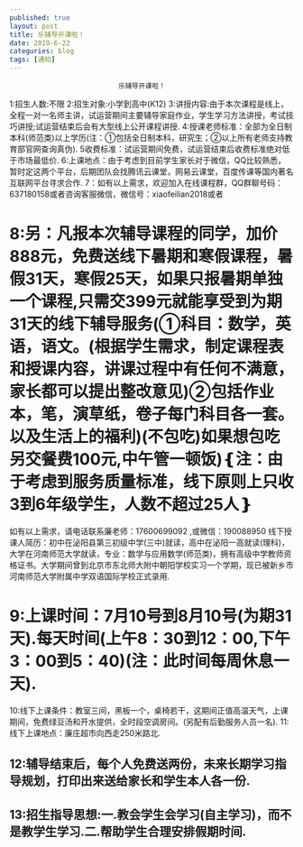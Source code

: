 ```yaml
---
published: true
layout: post
title: 乐辅导开课啦！
date: 2019-6-22
categuries: blog
tags: [通知]
---
```


                               乐辅导开课啦！                       
1:招生人数:不限
2:招生对象:小学到高中(K12)
3:讲授内容:由于本次课程是线上，全程一对一名师主讲，试运营期间主要辅导家庭作业，学生学习方法讲授，考试技巧讲授;试运营结束后会有大型线上公开课程讲授.
4:授课老师标准：全部为全日制本科(师范类)以上学历(注：①包括全日制本科，研究生；②以上所有老师支持教育部官网查询真伪).
5收费标准：试运营期间免费，试运营结束后收费标准绝对低于市场最低价.
6:上课地点：由于考虑到目前学生家长对于微信，QQ比较熟悉，暂时定这两个平台，后期团队会找腾讯云课堂，网易云课堂，百度传课等国内著名互联网平台寻求合作.
7：如有以上需求，欢迎加入在线课程群，QQ群聊号码：637180158或者咨询客服微信，微信号：xiaofeilian2018或者
# 8:另：凡报本次辅导课程的同学，加价888元，免费送线下暑期和寒假课程，暑假31天，寒假25天，如果只报暑期单独一个课程,只需交399元就能享受到为期31天的线下辅导服务(①科目：数学，英语，语文。(根据学生需求，制定课程表和授课内容，讲课过程中有任何不满意，家长都可以提出整改意见)②包括作业本，笔，演草纸，卷子每门科目各一套。以及生活上的福利)(不包吃)如果想包吃另交餐费100元,中午管一顿饭)❴注：由于考虑到服务质量标准，线下原则上只收3到6年级学生，人数不超过25人❵
如有以上需求，请电话联系廉老师：17600699092 ,或微信：190088950
线下授课人简历：初中在泌阳县第三初级中学(三中)就读，高中在泌阳一高就读(理科)，大学在河南师范大学就读，专业：数学与应用数学(师范类)，拥有高级中学教师资格证书。大学期间曾到北京市东北师大附中朝阳学校实习一个学期，现已被新乡市河南师范大学附属中学双语国际学校正式录用.
# 9:上课时间：7月10号到8月10号(为期31天).每天时间(上午8：30到12：00,下午3：00到5：40)(注：此时间每周休息一天).
10:线下上课条件：教室三间，黑板一个，桌椅若干，这期间正值高温天气，上课期间，免费绿豆汤和开水提供，全时段空调房间。(另配有后勤服务人员一名).
11:线下上课地点：廉庄超市向西走250米路北.
## 12:辅导结束后，每个人免费送两份，未来长期学习指导规划，打印出来送给家长和学生本人各一份.
## 13:招生指导思想:一.教会学生会学习(自主学习)，而不是教学生学习.二.帮助学生合理安排假期时间.
